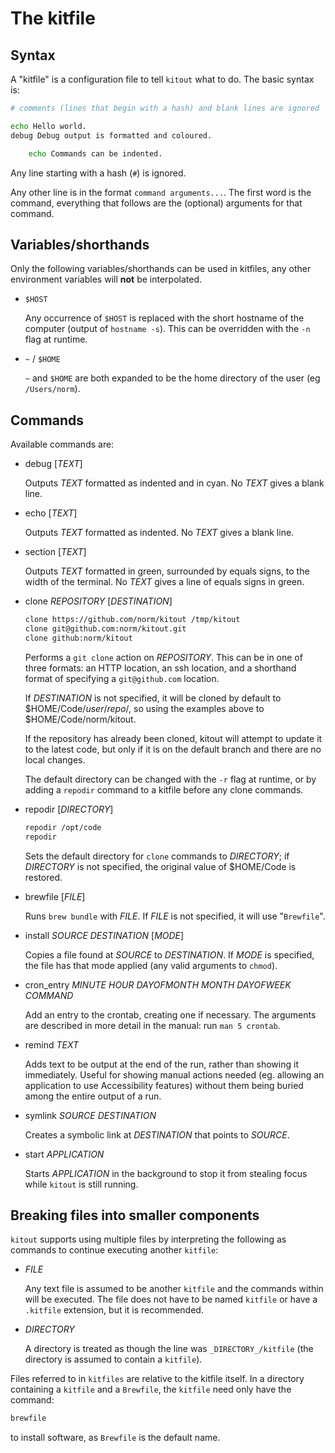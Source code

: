 The kitfile
===========

## Syntax

A "kitfile" is a configuration file to tell `kitout` what to do. The basic
syntax is:

```bash
# comments (lines that begin with a hash) and blank lines are ignored

echo Hello world.
debug Debug output is formatted and coloured.

    echo Commands can be indented.
```

Any line starting with a hash (`#`) is ignored.

Any other line is in the format `command arguments...`. The first word is the
command, everything that follows are the (optional) arguments for that
command.


## Variables/shorthands

Only the following variables/shorthands can be used in kitfiles, any other
environment variables will **not** be interpolated.

* `$HOST`

    Any occurrence of `$HOST` is replaced with the short hostname of the
    computer (output of `hostname -s`). This can be overridden with the
    `-n` flag at runtime.

* `~` / `$HOME`

    `~` and `$HOME` are both expanded to be the home directory of the user
    (eg `/Users/norm`).


## Commands

Available commands are:

* debug [_TEXT_]

    Outputs _TEXT_ formatted as indented and in cyan. No _TEXT_ gives
    a blank line.

* echo [_TEXT_]

    Outputs _TEXT_ formatted as indented. No _TEXT_ gives a blank line.

* section [_TEXT_]

    Outputs _TEXT_ formatted in green, surrounded by equals signs, to the
    width of the terminal. No _TEXT_ gives a line of equals signs in green.

* clone _REPOSITORY_ [_DESTINATION_]

    ```bash
    clone https://github.com/norm/kitout /tmp/kitout
    clone git@github.com:norm/kitout.git
    clone github:norm/kitout
    ```

    Performs a `git clone` action on _REPOSITORY_. This can be in one of
    three formats: an HTTP location, an ssh location, and a shorthand
    format of specifying a `git@github.com` location.

    If _DESTINATION_ is not specified, it will be cloned by default to
    $HOME/Code/_user_/_repo_/, so using the examples above to
    $HOME/Code/norm/kitout.

    If the repository has already been cloned, kitout will attempt to update
    it to the latest code, but only if it is on the default branch and there
    are no local changes.

    The default directory can be changed with the `-r` flag at runtime,
    or by adding a `repodir` command to a kitfile before any clone commands.

* repodir [_DIRECTORY_]

    ```bash
    repodir /opt/code
    repodir
    ```

    Sets the default directory for `clone` commands to _DIRECTORY_;
    if _DIRECTORY_ is not specified, the original value of
    $HOME/Code is restored.

* brewfile [_FILE_]

    Runs `brew bundle` with _FILE_. If _FILE_ is not specified, it will
    use "`Brewfile`".

* install _SOURCE_ _DESTINATION_ [_MODE_]

    Copies a file found at _SOURCE_ to _DESTINATION_. If _MODE_ is specified,
    the file has that mode applied (any valid arguments to `chmod`).

* cron_entry _MINUTE_ _HOUR_ _DAYOFMONTH_ _MONTH_ _DAYOFWEEK_ _COMMAND_

    Add an entry to the crontab, creating one if necessary. The arguments are
    described in more detail in the manual: run `man 5 crontab`.

* remind _TEXT_

    Adds text to be output at the end of the run, rather than showing it
    immediately. Useful for showing manual actions needed (eg. allowing an
    application to use Accessibility features) without them being buried
    among the entire output of a run.

* symlink _SOURCE_ _DESTINATION_

    Creates a symbolic link at _DESTINATION_ that points to _SOURCE_.

* start _APPLICATION_

    Starts _APPLICATION_ in the background to stop it from stealing focus
    while `kitout` is still running.


## Breaking files into smaller components

`kitout` supports using multiple files by interpreting the following
as commands to continue executing another `kitfile`:

* _FILE_

    Any text file is assumed to be another `kitfile` and the commands within
    will be executed. The file does not have to be named `kitfile` or have a
    `.kitfile` extension, but it is recommended.

* _DIRECTORY_

    A directory is treated as though the line was `_DIRECTORY_/kitfile`
    (the directory is assumed to contain a `kitfile`).

Files referred to in `kitfiles` are relative to the kitfile itself. In
a directory containing a `kitfile` and a `Brewfile`, the `kitfile` need
only have the command:

```bash
brewfile
```

to install software, as `Brewfile` is the default name.

